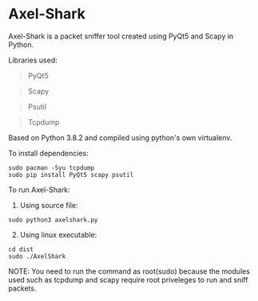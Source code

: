 # Axel-Shark

Axel-Shark is a packet sniffer tool created using PyQt5 and Scapy in Python.

Libraries used: 
> PyQt5

> Scapy

> Psutil

> Tcpdump

Based on Python 3.8.2 and compiled using python's own virtualenv.

To install dependencies:

~~~
sudo pacman -Syu tcpdump
sudo pip install PyQt5 scapy psutil
~~~

To run Axel-Shark:

1. Using source file:
~~~
sudo python3 axelshark.py
~~~

2. Using linux executable:
~~~
cd dist
sudo ./AxelShark
~~~

NOTE: You need to run the command as root(sudo) because the modules used such as tcpdump and scapy require root priveleges to run and sniff packets.
